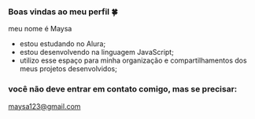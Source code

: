 ### Boas vindas ao meu perfil 🍀

meu nome é Maysa

- estou estudando no Alura;
- estou desenvolvendo na linguagem JavaScript;
- utilizo esse espaço para minha organização e compartilhamentos dos meus projetos desenvolvidos;

### você não deve entrar em contato comigo, mas se precisar:

maysa123@gmail.com

[](https://tenor.com/pt-BR/view/cat-holding-head-cat-sad-cat-rahh-wahhhh-gif-11843610789762008433)
